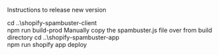 Instructions to release new version

cd ..\shopify-spambuster-client\
npm run build-prod
Manually copy the spambuster.js file over from build directory
cd ..\shopify-spambuster-app\
npm run shopify app deploy
